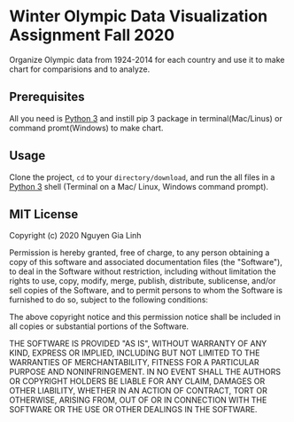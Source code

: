 # Winter Olympic Data Visualization Assignment Fall 2020
Organize Olympic data from 1924-2014 for each country and use it to make chart for comparisions and to analyze.

## Prerequisites

All you need is [Python 3](https://www.python.org/downloads/release/python-390/) and instill pip 3 package in terminal(Mac/Linus) or command promt(Windows) to make chart.

## Usage
Clone the project, <code>cd</code> to your <code>directory/download</code>, and run the all files in a [Python 3](https://www.python.org/downloads/release/python-390/) shell (Terminal on a Mac/ Linux, Windows command prompt).

## MIT License

Copyright (c) 2020 Nguyen Gia Linh

Permission is hereby granted, free of charge, to any person obtaining a copy
of this software and associated documentation files (the "Software"), to deal
in the Software without restriction, including without limitation the rights
to use, copy, modify, merge, publish, distribute, sublicense, and/or sell
copies of the Software, and to permit persons to whom the Software is
furnished to do so, subject to the following conditions:

The above copyright notice and this permission notice shall be included in all
copies or substantial portions of the Software.

THE SOFTWARE IS PROVIDED "AS IS", WITHOUT WARRANTY OF ANY KIND, EXPRESS OR
IMPLIED, INCLUDING BUT NOT LIMITED TO THE WARRANTIES OF MERCHANTABILITY,
FITNESS FOR A PARTICULAR PURPOSE AND NONINFRINGEMENT. IN NO EVENT SHALL THE
AUTHORS OR COPYRIGHT HOLDERS BE LIABLE FOR ANY CLAIM, DAMAGES OR OTHER
LIABILITY, WHETHER IN AN ACTION OF CONTRACT, TORT OR OTHERWISE, ARISING FROM,
OUT OF OR IN CONNECTION WITH THE SOFTWARE OR THE USE OR OTHER DEALINGS IN THE
SOFTWARE.


